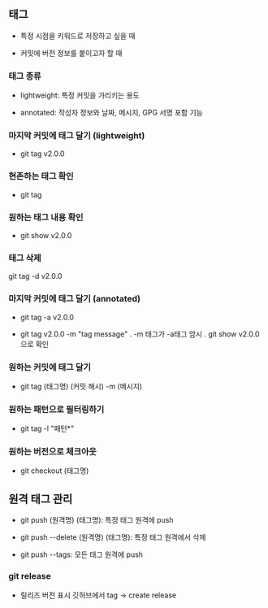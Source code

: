 ## 태그
- 특정 시점을 키워드로 저장하고 싶을 때

- 커밋에 버전 정보를 붙이고자 할 때

### 태그 종류
- lightweight: 특정 커밋을 가리키는 용도

- annotated: 작성자 정보와 날짜, 메시지, GPG 서명 포함 기능

### 마지막 커밋에 태그 달기 (lightweight)
- git tag v2.0.0

### 현존하는 태그 확인
- git tag

### 원하는 태그 내용 확인
- git show v2.0.0

### 태그 삭제
git tag -d v2.0.0

### 마지막 커밋에 태그 달기 (annotated)
- git tag -a v2.0.0

- git tag v2.0.0 -m "tag message"
  . -m 태그가 -a태그 암시
  . git show v2.0.0으로 확인

### 원하는 커밋에 태그 달기
- git tag (태그명) (커밋 해시) -m (메시지)

### 원하는 패턴으로 필터링하기
- git tag -l "패턴*"

### 원하는 버전으로 체크아웃
- git checkout (태그명)


## 원격 태그 관리

- git push (원격명) (태그명): 특정 태그 원격에 push

- git push --delete (원격명) (태그명): 특정 태그 원격에서 삭제

- git push --tags: 모든 태그 원격에 push

### git release

- 릴리즈 버전 표시 깃허브에서 tag -> create release